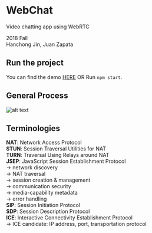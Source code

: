 # WebChat

Video chatting app using WebRTC

2018 Fall<br>
Hanchong Jin, Juan Zapata

## Run the project

You can find the demo [HERE](https://webchat441.herokuapp.com)
OR
Run `npm start`.

## General Process

![alt text](https://vietcanho.files.wordpress.com/2017/07/webrtc-peers.png?w=377&h=390)

## Terminologies

**NAT**: Network Access Protocol  
**STUN**: Session Traversal Utilities for NAT  
**TURN**: Traversal Using Relays around NAT  
**JSEP**: JavaScript Session Establishment Protocol  
      -> network discovery  
      -> NAT traversal  
      -> session creation & management  
      -> communication security  
      -> media-capability metadata  
      -> error handling  
**SIP**: Session Initiation Protocol  
**SDP**: Session Description Protocol  
**ICE**: Interactive Connectivity Establishment Protocol  
      -> ICE candidate: IP address, port, transportation protocol  
